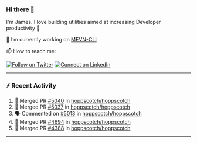 ### Hi there 👋

I'm James. I love building utilities aimed at increasing Developer productivity :raised_hands: 

🔭 I’m currently working on [MEVN-CLI](https://github.com/madlabsinc/mevn-cli)

📫 How to reach me:

[![Follow on Twitter](https://img.shields.io/badge/--twitter?label=Twitter&logo=Twitter&style=social)](https://twitter.com/james_madhacks) [![Connect on LinkedIn](https://img.shields.io/badge/--linkedin?label=LinkedIn&logo=LinkedIn&style=social)](https://www.linkedin.com/in/jamesgeorge007)

---

### :zap: Recent Activity

<!--START_SECTION:activity-->
1. 🎉 Merged PR [#5040](https://github.com/hoppscotch/hoppscotch/pull/5040) in [hoppscotch/hoppscotch](https://github.com/hoppscotch/hoppscotch)
2. 🎉 Merged PR [#5037](https://github.com/hoppscotch/hoppscotch/pull/5037) in [hoppscotch/hoppscotch](https://github.com/hoppscotch/hoppscotch)
3. 🗣 Commented on [#5013](https://github.com/hoppscotch/hoppscotch/issues/5013#issuecomment-2846849070) in [hoppscotch/hoppscotch](https://github.com/hoppscotch/hoppscotch)
4. 🎉 Merged PR [#4694](https://github.com/hoppscotch/hoppscotch/pull/4694) in [hoppscotch/hoppscotch](https://github.com/hoppscotch/hoppscotch)
5. 🎉 Merged PR [#4388](https://github.com/hoppscotch/hoppscotch/pull/4388) in [hoppscotch/hoppscotch](https://github.com/hoppscotch/hoppscotch)
<!--END_SECTION:activity-->

---

<!--
**jamesgeorge007/jamesgeorge007** is a ✨ _special_ ✨ repository because its `README.md` (this file) appears on your GitHub profile.

Here are some ideas to get you started:

- 🌱 I’m currently learning ...
- 👯 I’m looking to collaborate on ...
- 🤔 I’m looking for help with ...
- 💬 Ask me about ...
- 😄 Pronouns: ...
- ⚡ Fun fact: ...
-->
